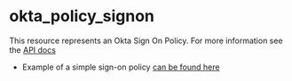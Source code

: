 # okta_policy_signon

This resource represents an Okta Sign On Policy. For more information see the [API docs](https://developer.okta.com/docs/api/resources/policy)

- Example of a simple sign-on policy [can be found here](./basic.tf)
